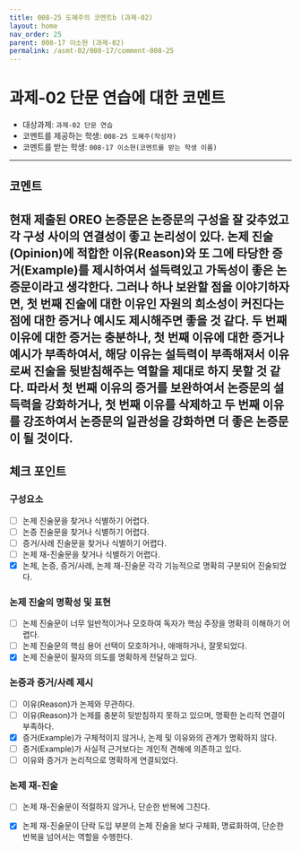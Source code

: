 ```yaml
---
title: 008-25 도혜주의 코멘트b (과제-02) 
layout: home
nav_order: 25
parent: 008-17 이소현 (과제-02)
permalink: /asmt-02/008-17/comment-008-25
---
```


# 과제-02 단문 연습에 대한 코멘트

- 대상과제: `과제-02 단문 연습`
- 코멘트를 제공하는 학생: `008-25 도혜주(작성자)` 
- 코멘트를 받는 학생: `008-17 이소현(코멘트를 받는 학생 이름)` 

---

## 코멘트

현재 제출된 OREO 논증문은 논증문의 구성을 잘 갖추었고 각 구성 사이의 연결성이 좋고 논리성이 있다. 논제 진술(Opinion)에 적합한 이유(Reason)와 또 그에 타당한 증거(Example)를 제시하여서 설득력있고 가독성이 좋은 논증문이라고 생각한다. 그러나 하나 보완할 점을 이야기하자면, 첫 번째 진술에 대한 이유인 자원의 희소성이 커진다는 점에 대한 증거나 예시도 제시해주면 좋을 것 같다. 두 번째 이유에 대한 증거는 충분하나, 첫 번째 이유에 대한 증거나 예시가 부족하여서, 해당 이유는 설득력이 부족해져서 이유로써 진술을 뒷받침해주는 역할을 제대로 하지 못할 것 같다. 따라서 첫 번째 이유의 증거를 보완하여서 논증문의 설득력을 강화하거나, 첫 번째 이유를 삭제하고 두 번째 이유를 강조하여서 논증문의 일관성을 강화하면 더 좋은 논증문이 될 것이다. 													
---

## 체크 포인트

### **구성요소**
- [ ] 논제 진술문을 찾거나 식별하기 어렵다.
- [ ] 논증 진술문을 찾거나 식별하기 어렵다.
- [ ] 증거/사례 진술문을 찾거나 식별하기 어렵다.
- [ ] 논제 재-진술문을 찾거나 식별하기 어렵다.
- [x] 논제, 논증, 증거/사례, 논제 재-진술문 각각 기능적으로 명확히 구분되어 진술되었다.

### **논제 진술의 명확성 및 표현**  
- [ ] 논제 진술문이 너무 일반적이거나 모호하여 독자가 핵심 주장을 명확히 이해하기 어렵다.  
- [ ] 논제 진술문의 핵심 용어 선택이 모호하거나, 애매하거나, 잘못되었다.  
- [x] 논제 진술문이 필자의 의도를 명확하게 전달하고 있다.  

### **논증과 증거/사례 제시**  
- [ ] 이유(Reason)가 논제와 무관하다.
- [ ] 이유(Reason)가 논제를 충분히 뒷받침하지 못하고 있으며, 명확한 논리적 연결이 부족하다.  
- [x] 증거(Example)가 구체적이지 않거나, 논제 및 이유와의 관계가 명확하지 않다. 
- [ ] 증거(Example)가 사실적 근거보다는 개인적 견해에 의존하고 있다.  
- [ ] 이유와 증거가 논리적으로 명확하게 연결되었다.  

### **논제 재-진술**  
- [ ] 논제 재-진술문이 적절하지 않거나, 단순한 반복에 그친다.   
- [x] 논제 재-진술문이 단락 도입 부분의 논제 진술을 보다 구체화, 명료화하여, 단순한 반복을 넘어서는 역할을 수행한다.  


